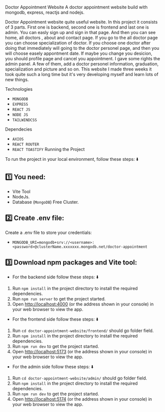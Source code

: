 Doctor Appointment Website
A doctor appointment website build with mongodb, express, reactjs and nodejs.

Doctor Appointment website quite useful website. In this project it consists of 3 parts. First one is backend, second one is frontend and last one is admin. You can easly sign up and sign in that page. And then you can see home, all doctors , about and contact page. If you go to the all doctor page you can choose specialization of doctor. If you choose one doctor after doing that immediately will going to the doctor personel page, and then you will choose easely appontment date. If maybe you change you desicion, you should profile page and cancel you appointment. I gave some rights the admin panel. A few of them, add a doctor personel information, graduation, specialization and picture and so on. This website I made three weeks it took quite such a long time but it's very developing myself and learn lots of new things.

Technologies
* `MONGODB`
* `EXPRESS`
* `REACT JS`
* `NODE JS`
* `TAILWINDCSS`

Dependecies
* `AXIOS`
* `REACT ROUTER`
* `REACT TOASTIFY`
Running the Project

To run the project in your local environment, follow these steps: ⬇️

## 1️⃣ You need: 

- Vite Tool
- NodeJs.
- Database (`MongoDB`) Free Cluster.

## 2️⃣ Create .env file:

Create a .env file to store your credentials:

- `MONGODB_URI=mongodb+srv://<username>:<password>@clusterName.xxxxxxx.mongodb.net/doctor-appointment`

## 3️⃣ Download npm packages and Vite tool:

- For the backend side follow these steps: ⬇️

1. Run `npm install` in the project directory to install the required dependencies.
2. Run `npm run server` to get the project started.
3. Open [http://localhost:4000](http://localhost:4000) (or the address shown in your console) in your web browser to view the app.

- For the frontend side follow these steps: ⬇️

1. Run `cd doctor-appointment-website/frontend/` should go folder field.
2. Run `npm install` in the project directory to install the required dependencies.
3. Run `npm run dev` to get the project started.
4. Open [http://localhost:5173](http://localhost:5173) (or the address shown in your console) in your web browser to view the app.

- For the admin side follow these steps: ⬇️

1. Run `cd doctor-appointment-website/admin/` should go folder field.
2. Run `npm install` in the project directory to install the required dependencies.
3. Run `npm run dev` to get the project started.
4. Open [http://localhost:5174](http://localhost:5174) (or the address shown in your console) in your web browser to view the app.

